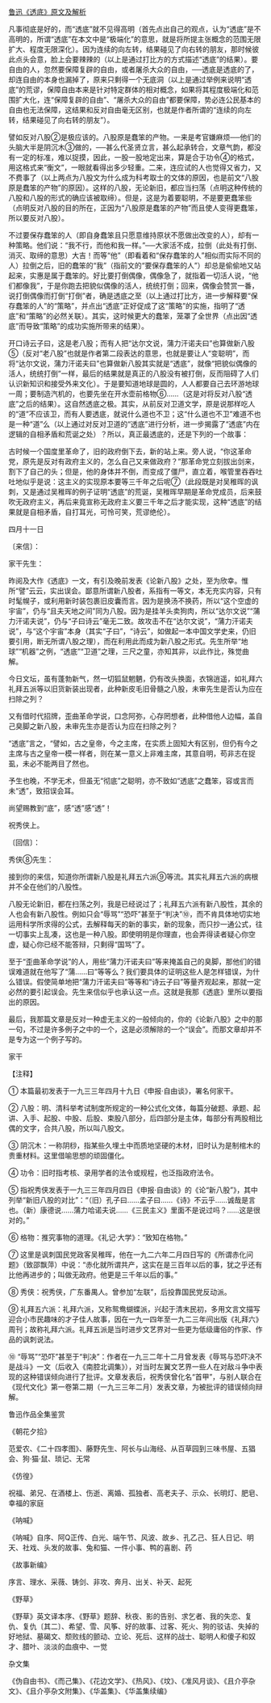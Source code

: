 [鲁迅《透底》原文及解析](https://www.vrrw.net/wx/7938.html)

凡事彻底是好的，而“透底”就不见得高明（首先点出自己的观点，认为“透底”是不高明的，所谓“透底”在本文中是“极端化”的意思，就是将所提主张概念的范围无限扩大、程度无限深化）。因为连续的向左转，结果碰见了向右转的朋友，那时候彼此点头会意，脸上会要辣辣的（以上是通过打比方的方式描述“透底”的结果）。要自由的人，忽然要保障复辟的自由，或者屠杀大众的自由，──透底是透底的了，却连自由的本身也漏掉了，原来只剩得一个无底洞（以上是通过举例来说明“透底”的荒谬，保障自由本来是针对特定群体的相对概念，如果将其程度极端化和范围扩大化，连“保障复辟的自由”、“屠杀大众的自由”都要保障，势必连公民基本的自由也无法保障，这结果和反对自由毫无区别，也就是作者所谓的“连续的向左转，结果碰见了向右转的朋友”）。



譬如反对八股②是极应该的。八股原是蠢笨的产物。一来是考官嫌麻烦──他们的头脑大半是阴沉木③做的，──甚么代圣贤立言，甚么起承转合，文章气韵，都没有一定的标准，难以捉摸，因此，一股一股地定出来，算是合于功令④的格式，用这格式来“衡文”，一眼就看得出多少轻重。二来，连应试的人也觉得又省力，又不费事了（以上两点为八股文为什么成为科考取士的文体的原因，也是前文“八股原是蠢笨的产物”的原因）。这样的八股，无论新旧，都应当扫荡（点明这种传统的八股和八股的形式的确应该被取缔）。但是，这是为着要聪明，不是要更蠢笨些（点明反对八股的目的所在，正因为“八股原是蠢笨的产物”而且使人变得更蠢笨，所以要反对八股）。

不过要保存蠢笨的人（即自身蠢笨且只愿意维持原状不愿做出改变的人），却有一种策略。他们说：“我不行，而他和我一样。”──大家活不成，拉倒（此处有打倒、消灭、取缔的意思）大吉！而等“他”（即看着和“保存蠢笨的人”相似而实际不同的人）拉倒之后，旧的蠢笨的“我”（指前文的“要保存蠢笨的人”）却总是偷偷地又站起来，实惠是属于蠢笨的。好比要打倒偶像，偶像急了，就指着一切活人说，“他们都像我”，于是你跑去把貌似偶像的活人，统统打倒；回来，偶像会赞赏一番，说打倒偶像而打倒“打倒”者，确是透底之至（以上通过打比方，进一步解释要“保存蠢笨的人”的“策略”，并点出“透底”正好促成了这“策略”的实施，指明了“透底”和“策略”的必然关联）。其实，这时候更大的蠢笨，笼罩了全世界（点出因“透底”而导致“策略”的成功实施所带来的结果）。

开口诗云子曰，这是老八股；而有人把“达尔文说，蒲力汗诺夫曰”也算做新八股⑤（反对“老八股”也就是作者第二段表达的意思，也就是要让人“变聪明”，而将“达尔文说，蒲力汗诺夫曰”也算做新八股其实就是“透底”，就像“把貌似偶像的活人，统统打倒”一样，最后的结果就是真正的八股没有被打倒，反而阻碍了人们认识新知识和接受外来文化）。于是要知道地球是圆的，人人都要自己去环游地球一周；要制造汽机的，也要先坐在开水壶前格物⑥……（这是对将反对八股“透底”之后的结果）。这自然透底之极。其实，从前反对卫道文学，原是说那样吃人的“道”不应该卫，而有人要透底，就说什么道也不卫；这“什么道也不卫”难道不也是一种“道”么（以上通过对反对卫道的“透底”进行分析，进一步揭露了“透底”内在逻辑的自相矛盾和荒诞之处）？所以，真正最透底的，还是下列的一个故事：

古时候一个国度里革命了，旧的政府倒下去，新的站上来。旁人说，“你这革命党，原先是反对有政府主义的，怎么自己又来做政府？”那革命党立刻拔出剑来，割下了自己的头；但是，他的身体并不倒，而变成了僵尸，直立着，喉管里吞吞吐吐地似乎是说：这主义的实现原本要等三千年之后呢⑦（此段既是对吴稚晖的讽刺，又是通过吴稚晖的例子证明“透底”的荒诞，吴稚晖早期是革命党成员，后来鼓吹无政府主义，再后来竟宣称无政府主义要三千年之后才能实现，这种“透底”的结果就是自相矛盾，自打耳光，可怜可笑，荒谬绝伦）。

四月十一日





〔来信〕：

家干先生：

昨阅及大作《透底》一文，有引及晚前发表《论新八股》之处，至为欣幸。惟所“譬”云云，实出误会。鄙意所谓新八股者，系指有一等文，本无充实内容，只有时髦幌子，或利用新时装包裹旧皮囊而言。因为是换汤不换药，所以“这个空虚的宇宙”，仍与“且夫天地之间”同为八股。因为是挂羊头卖狗肉，所以“达尔文说”“蒲力汗诺夫说”，仍与“子曰诗云”毫无二致。故攻击不在“达尔文说”，“蒲力汗诺夫说”，与“这个宇宙”本身（其实“子曰”，“诗云”，如做起一本中国文学史来，仍旧要引用，断无所谓八股之理），而在利用此而成为新八股之形式。先生所举“地球”“机器”之例，“透底”“卫道”之理，三尺之童，亦知其非，以此作比，殊觉曲解。

今日文坛，虽有蓬勃新气，然一切狐鼠魍魉，仍有改头换面，衣锦逍遥，如礼拜六礼拜五派等以旧货新装出现者，此种新皮毛旧骨髓之八股，未审先生是否认为应在扫除之列？

又有借时代招牌，歪曲革命学说，口念阿弥，心存罔想者，此种借他人边幅，盖自己臭脚之新八股，未审先生亦是否认为应在扫除之列？

“透底”言之，“譬如，古之皇帝，今之主席，在实质上固知大有区别，但仍有今之主席与古之皇帝一模一样者，则在某一意义上非难主席，其意自明，苟非志在捉虱，未必不能两目了然也。

予生也晚，不学无术，但虽无“彻底”之聪明，亦不致如“透底”之蠢笨，容或言而未“透”，致招误会耳。

尚望赐教到“底”，感“透”感“透”！

祝秀侠上。



〔回信〕：

秀侠⑧先生：

接到你的来信，知道你所谓新八股是礼拜五六派⑨等流。其实礼拜五六派的病根并不全在他们的八股性。

八股无论新旧，都在扫荡之列，我是已经说过了；礼拜五六派有新八股性，其余的人也会有新八股性。例如只会“辱骂”“恐吓”甚至于“判决”⑩，而不肯具体地切实地运用科学所求得的公式，去解释每天的新的事实，新的现象，而只抄一通公式，往一切事实上乱凑，这也是一种八股。即使明明是你理直，也会弄得读者疑心你空虚，疑心你已经不能答辩，只剩得“国骂”了。

至于“歪曲革命学说”的人，用些“蒲力汗诺夫曰”等来掩盖自己的臭脚，那他们的错误难道就在他写了“蒲……曰”等等么？我们要具体的证明这些人是怎样错误，为什么错误。假使简单地把“蒲力汗诺夫曰”等等和“诗云子曰”等量齐观起来，那就一定必然的要引起误会。先生来信似乎也承认这一点。这就是我那《透底》里所以要指出的原因。

最后，我那篇文章是反对一种虚无主义的一般倾向的，你的《论新八股》之中的那一句，不过是许多例子之中的一个，这是必须解除的一个“误会”。而那文章却并不是专为这一个例子写的。

家干





【注释】

① 本篇最初发表于一九三三年四月十九日《申报·自由谈》，署名何家干。

② 八股：明、清科举考试制度所规定的一种公式化文体，每篇分破题、承题、起讲、入手、起股、中股、后股、束股八部分，后四部分是主体，每部分有两股相比偶的文字，合共八股，所以叫八股文。

③ 阴沉木：一称阴桫，指某些久埋土中而质地坚硬的木材，旧时认为是制棺木的贵重材料。这里借喻思想的顽固僵化。

④ 功令：旧时指考核、录用学者的法令或规程，也泛指政府法令。

⑤ 指祝秀侠发表于一九三三年四月四日《申报·自由谈》的《论“新八股”》，其中列举“新旧八股的对比”：“（旧）孔子曰……孟子曰……《诗》不云乎……诚哉是言也。（新）康德说……蒲力哈诺夫说……《三民主义》里面不是说过吗？……这是很对的。”

⑥ 格物：推究事物的道理。《礼记·大学》：“致知在格物。”

⑦ 这里是讽刺国民党政客吴稚晖，他在一九二六年二月四日写的《所谓赤化问题》（致邵飘萍）中说：“赤化就所谓共产，这实在是三百年以后的事，犹之乎还有比他再进步的；叫做无政府。他更是三千年以后的事。”

⑧ 秀侠：祝秀侠，广东番禺人。曾参加“左联”，后投靠国民党反动派。

⑨ 礼拜五六派：礼拜六派，又称鸳鸯蝴蝶派，兴起于清末民初，多用文言文描写迎合小市民趣味的才子佳人故事，因在一九一四年至一九二三年间出版《礼拜六》周刊；故称礼拜六派。礼拜五派是当时进步文艺界对一些更为低级庸俗的作家、作品的讽刺说法。

⑩ “辱骂”“恐吓”甚至于“判决”：作者在一九三二年十二月曾发表《辱骂与恐吓决不是战斗》一文（后收入《南腔北调集》），对当时左翼文艺界一些人在对敌斗争中表现的这种错误倾向进行了批评。文章发表后，祝秀侠曾化名“首甲”，与别人联合在《现代文化》第一卷第二期（一九三三年二月）发表文章，为被批评的错误倾向辩解。

鲁迅作品全集鉴赏

《朝花夕拾》

范爱农、《二十四孝图》、藤野先生、阿长与山海经、从百草园到三味书屋、五猖会、狗·猫·鼠、琐记、无常

《仿徨》

祝福、弟兄、在酒楼上、伤逝、离婚、孤独者、高老夫子、示众、长明灯、肥皂、幸福的家庭

《呐喊》

《呐喊》自序、阿Q正传、白光、端午节、风波、故乡、孔乙己、狂人日记、明天、社戏、头发的故事、兔和猫、一件小事、鸭的喜剧、药

《故事新编》

序言、理水、采薇、铸剑、非攻、奔月、出关、补天、起死

《野草》

《野草》英文译本序、《野草》题辞、秋夜、影的告别、求乞者、我的失恋、复仇、复仇〔其二〕、希望、雪、风筝、好的故事、过客、死火、狗的驳诘、失掉的好地狱、墓碣文、颓败线的颤动、立论、死后、这样的战士、聪明人和傻子和奴才、腊叶、淡淡的血痕中、一觉

杂文集

《伪自由书》、《而己集》、《花边文学》、《热风》、《坟》、《准风月谈》、《且介亭杂文》、《且介亭杂文附集》、《华盖集》、《华盖集续编》

